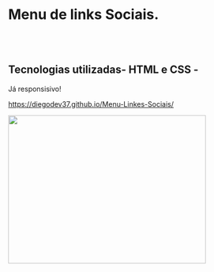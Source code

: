 <h1>Menu de links Sociais.</h1>

<br>
<br>
<h2>Tecnologias utilizadas- HTML e CSS - </h2>
<p>Já responsisivo!</p>

https://diegodev37.github.io/Menu-Linkes-Sociais/

<img src="https://github.com/diegodev37/Menu-Linkes-Sociais/blob/master/img/foto-readme_Easy-Resize.com.jpg?raw=true" width="400px" height="300">



